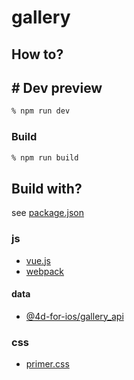 # gallery

## How to?

## # Dev preview

```bash
% npm run dev  
```

###  Build

```bash
% npm run build  
```

## Build with?

see [package.json](package.json)

### js
- [vue.js](https://vuejs.org/)
- [webpack](https://webpack.js.org/)

#### data

- [@4d-for-ios/gallery_api](https://github.com/4d-for-ios/gallery_api)

### css
- [primer.css](https://primer.style/css/)

